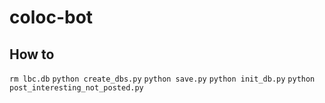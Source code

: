 # coloc-bot


## How to 
`rm lbc.db`
`python create_dbs.py`
`python save.py`
`python init_db.py`
`python post_interesting_not_posted.py`

